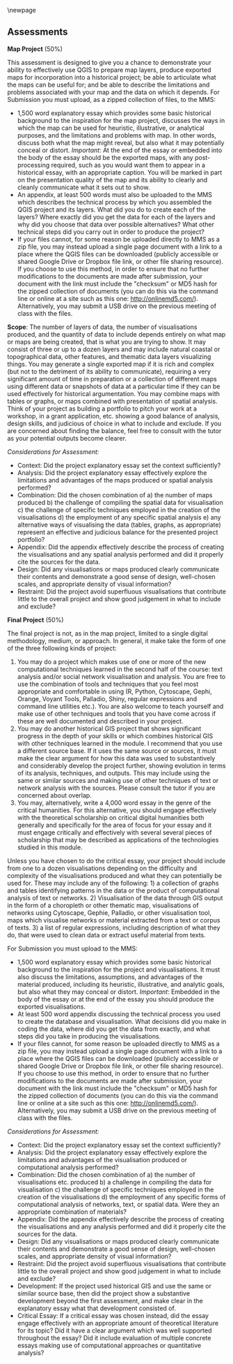 \newpage

## Assessments 

**Map Project** (50%)

This assessment is designed to give you a chance to demonstrate your ability to effectively use QGIS to prepare map layers, produce exported maps for incorporation into a historical project; be able to articulate what the maps can be useful for; and be able to describe the limitations and problems associated with your map and the data on which it depends. For Submission you must upload, as a zipped collection of files, to the MMS:

* 1,500 word explanatory essay which provides some basic historical background to the inspiration for the map project, discusses the ways in which the map can be used for heuristic, illustrative, or analytical purposes, and the limitations and problems with map. In other words, discuss both what the map might reveal, but also what it may potentially conceal or distort. *Important*: At the end of the essay or embedded into the body of the essay should be the exported maps, with any post-processing required, such as you would want them to appear in a historical essay, with an appropriate caption. You will be marked in part on the presentation quality of the map and its ability to clearly and cleanly communicate what it sets out to show.
* An appendix, at least 500 words must also be uploaded to the MMS which describes the technical process by which you assembled the QGIS project and its layers. What did you do to create each of the layers? Where exactly did you get the data for each of the layers and why did you choose that data over possible alternatives? What other technical steps did you carry out in order to produce the project?
* If your files cannot, for some reason be uploaded directly to MMS as a zip file, you may instead upload a single page document with a link to a place where the QGIS files can be downloaded (publicly accessible or shared Google Drive or Dropbox file link, or other file sharing resource). If you choose to use this method, in order to ensure that no further modifications to the documents are made after submission, your document with the link must include the "checksum" or MD5 hash for the zipped collection of documents (you can do this via the command line or online at a site such as this one: http://onlinemd5.com/). Alternatively, you may submit a USB drive on the previous meeting of class with the files. 

**Scope**: The number of layers of data, the number of visualisations produced, and the quantity of data to include depends entirely on what map or maps are being created, that is what you are trying to show. It may consist of three or up to a dozen layers and may include natural coastal or topographical data, other features, and thematic data layers visualizing things. You may generate a single exported map if it is rich and complex (but not to the detriment of its ability to communicate), requiring a very significant amount of time in preparation or a collection of different maps using different data or snapshots of data at a particular time if they can be used effectively for historical argumentation. You may combine maps with tables or graphs, or maps combined with presentation of spatial analysis. Think of your project as building a portfolio to pitch your work at a workshop, in a grant application, etc. showing a good balance of analysis, design skills, and judicious of choice in what to include and exclude. If you are concerned about finding the balance, feel free to consult with the tutor as your potential outputs become clearer.

*Considerations for Assessment:*

* Context: Did the project explanatory essay set the context sufficiently?
* Analysis: Did the project explanatory essay effectively explore the limitations and advantages of the maps produced or spatial analysis performed?
* Combination: Did the chosen combination of a) the number of maps produced b) the challenge of compiling the spatial data for visualisation c) the challenge of specific techniques employed in the creation of the visualisations d) the employment of any specific spatial analysis e) any alternative ways of visualising the data (tables, graphs, as appropriate) represent an effective and judicious balance for the presented project portfolio? 
* Appendix: Did the appendix effectively describe the process of creating the visualisations and any spatial analysis performed and did it properly cite the sources for the data.
* Design: Did any visualisations or maps produced clearly communicate their contents and demonstrate a good sense of design, well-chosen scales, and appropriate density of visual information? 
* Restraint: Did the project avoid superfluous visualisations that contribute little to the overall project and show good judgement in what to include and exclude?

**Final Project** (50%)

The final project is not, as in the map project, limited to a single digital methodology, medium, or approach. In general, it make take the form of one of the three following kinds of project:

1. You may do a project which makes use of one or more of the new computational techniques learned in the second half of the course: text analysis and/or social network visualisation and analysis. You are free to use the combination of tools and techniques that you feel most appropriate and comfortable in using (R, Python, Cytoscape, Gephi, Orange, Voyant Tools, Palladio, Shiny, regular expressions and command line utilities etc.). You are also welcome to teach yourself and make use of other techniques and tools that you have come across if these are well documented and described in your project.
2. You may do another historical GIS project that shows significant progress in the depth of your skills or which combines historical GIS with other techniques learned in the module. I recommend that you use a different source base. If it uses the same source or sources, it must make the clear argument for how this data was used to substantively and considerably develop the project further, showing evolution in terms of its analysis, techniques, and outputs. This may include using the same or similar sources and making use of other techniques of text or network analysis with the sources. Please consult the tutor if you are concerned about overlap.
3. You may, alternatively, write a 4,000 word essay in the genre of the critical humanities. For this alternative, you should engage effectively with the theoretical scholarship on critical digital humanities both generally and specifically for the area of focus for your essay and it must engage critically and effectively with several several pieces of scholarship that may be described as applications of the technologies studied in this module.

Unless you have chosen to do the critical essay, your project should include from one to a dozen visualisations depending on the difficulty and complexity of the visualisations produced and what they can potentially be used for. These may include any of the following: 1) a collection of graphs and tables identifying patterns in the data or the product of computational analysis of text or networks. 2) Visualisation of the data through GIS output in the form of a choropleth or other thematic map, visualisations of networks using Cytoscape, Gephie, Palladio, or other visualisation tool, maps which visualise networks or material extracted from a text or corpus of texts. 3) a list of regular expressions, including description of what they do, that were used to clean data or extract useful material from texts. 

For Submission you must upload to the MMS:

* 1,500 word explanatory essay which provides some basic historical background to the inspiration for the project and visualisations. It must also discuss the limitations, assumptions, and advantages of the material produced, including its heuristic, illustrative, and analytic goals, but also what they may conceal or distort. *Important*: Embedded in the body of the essay or at the end of the essay you should produce the exported visualisations.
* At least 500 word appendix discussing the technical process you used to create the database and visualisation. What decisions did you make in coding the data, where did you get the data from exactly, and what steps did you take in producing the visualisations.
* If your files cannot, for some reason be uploaded directly to MMS as a zip file, you may instead upload a single page document with a link to a place where the QGIS files can be downloaded (publicly accessible or shared Google Drive or Dropbox file link, or other file sharing resource). If you choose to use this method, in order to ensure that no further modifications to the documents are made after submission, your document with the link must include the "checksum" or MD5 hash for the zipped collection of documents (you can do this via the command line or online at a site such as this one: http://onlinemd5.com/). Alternatively, you may submit a USB drive on the previous meeting of class with the files. 

*Considerations for Assessment:*

* Context: Did the project explanatory essay set the context sufficiently?
* Analysis: Did the project explanatory essay effectively explore the limitations and advantages of the visualisation produced or computational analysis performed?
* Combination: Did the chosen combination of a) the number of visualisations etc. produced b) a challenge in compiling the data for visualisation c) the challenge of specific techniques employed in the creation of the visualisations d) the employment of any specific forms of computational analysis of networks, text, or spatial data. Were they an appropriate combination of materials?
* Appendix: Did the appendix effectively describe the process of creating the visualisations and any analysis performed and did it properly cite the sources for the data.
* Design: Did any visualisations or maps produced clearly communicate their contents and demonstrate a good sense of design, well-chosen scales, and appropriate density of visual information? 
* Restraint: Did the project avoid superfluous visualisations that contribute little to the overall project and show good judgement in what to include and exclude?
* Development: If the project used historical GIS and use the same or similar source base, then did the project show a substantive development beyond the first assessment, and make clear in the explanatory essay what that development consisted of.
* Critical Essay: If a critical essay was chosen instead, did the essay engage effectively with an appropriate amount of theoretical literature for its topic? Did it have a clear argument which was well supported throughout the essay? Did it include evaluation of multiple concrete essays making use of computational approaches or quantitative analysis?

